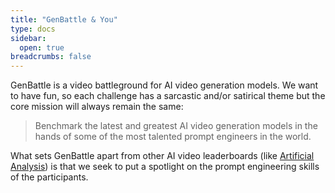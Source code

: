 ```yaml
---
title: "GenBattle & You"
type: docs
sidebar:
  open: true
breadcrumbs: false
---
```


GenBattle is a video battleground for AI video generation models. We want to have fun, so each challenge has a sarcastic and/or satirical theme but the core mission will always remain the same:

>Benchmark the latest and greatest AI video generation models in the hands of some of the most talented prompt engineers in the world.

What sets GenBattle apart from other AI video leaderboards (like [Artificial Analysis](https://artificialanalysis.ai/)) is that we seek to put a spotlight on the prompt engineering skills of the participants.
